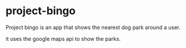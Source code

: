 # project-bingo

Project bingo is an app that shows the nearest dog park around a user.

it uses the google maps api to show the parks.
